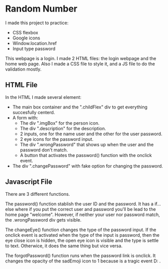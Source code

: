 # Random Number

I made this project to practice:

* CSS flexbox
* Google icons
* Window.location.href
* Input type password

This webpage is a login. I made 2 HTML files: the login webpage and the home web page. Also I made a CSS file to style it, and a JS file to do the validation mostly.

## HTML File

In the HTML I made several element:
- The main box container and the ".childFlex" div to get everything succesfully centerd.
- A form with:
    - The div ".imgBox" for the person icon.
    - The div ".description" for the description.
    - 2 inputs, one for the name user and the other for the user password. 
    - 2 eye icons for the password input.
    - The div ".wrongPassword" that shows up when the user and the password don't match. 
    - A button that activates the password() function with the onclick event.
- The div ".changePassword" with fake option for changing the password.

## Javascript File

There are 3 different functions.

The password() function stablish the user ID and the password. It has a if... else where if you put the correct user and password you'll be lead to the home page "welcome". However, if neither your user nor password match, the .wrongPassword div gets visible.

The changeEye() function changes the type of the password input. If the onclick event is activated when the type of the input is password, then the eye close icon is hidden, the open eye icon is visible and the type is settle to text. Otherwice, it does the same thing but vice versa. 

The forgotPassword() function runs when the password link is onclick. It changes the opacity of the sadEmoji icon to 1 because is a tragic event D: .